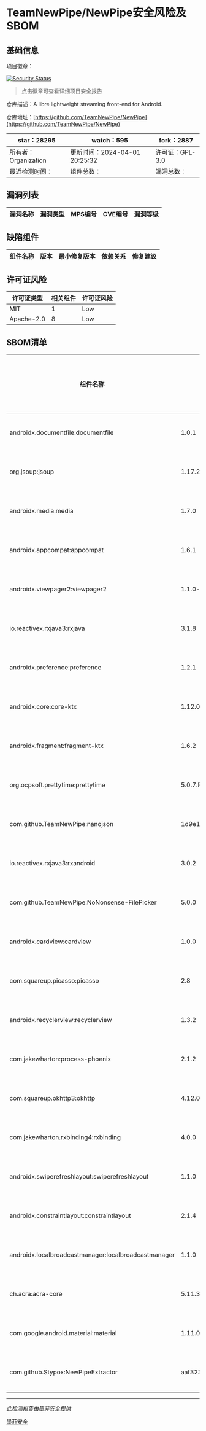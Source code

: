 # TeamNewPipe/NewPipe安全风险及SBOM

## 基础信息

项目徽章：

[![Security Status](https://www.murphysec.com/platform3/v31/badge/1774965449339891712.svg)](https://www.murphysec.com/console/report/1691510343439634432/1774965449339891712)

> 点击徽章可查看详细项目安全报告

仓库描述：A libre lightweight streaming front-end for Android.

仓库地址：[https://github.com/TeamNewPipe/NewPipe](https://github.com/TeamNewPipe/NewPipe)

| star：28295 | watch：595 | fork：2887 |
| ----------- | -------------- | ------------ |
| 所有者：Organization | 更新时间：2024-04-01 20:25:32 | 许可证：GPL-3.0 |
| 最近检测时间： | 组件总数： | 漏洞总数： |




## 漏洞列表

| 漏洞名称 | 漏洞类型 | MPS编号 | CVE编号 | 漏洞等级 |
| ------- | ------ | ------- | ------ | ----- |





## 缺陷组件

| 组件名称 | 版本 | 最小修复版本 | 依赖关系 | 修复建议 |
| -------- | ---- | ------------ | -------- | -------- |





## 许可证风险

| 许可证类型 | 相关组件 | 许可证风险 |
| ---------- | -------- | ---------- |
|MIT|1|Low|
|Apache-2.0|8|Low|




## SBOM清单

| 组件名称 | 组件版本 | 是否直接依赖 | 仓库 |
| -------- | -------- | ------------ | ---- |
|androidx.documentfile:documentfile|1.0.1|直接依赖|maven|
|org.jsoup:jsoup|1.17.2|直接依赖|maven|
|androidx.media:media|1.7.0|直接依赖|maven|
|androidx.appcompat:appcompat|1.6.1|直接依赖|maven|
|androidx.viewpager2:viewpager2|1.1.0-beta02|直接依赖|maven|
|io.reactivex.rxjava3:rxjava|3.1.8|直接依赖|maven|
|androidx.preference:preference|1.2.1|直接依赖|maven|
|androidx.core:core-ktx|1.12.0|直接依赖|maven|
|androidx.fragment:fragment-ktx|1.6.2|直接依赖|maven|
|org.ocpsoft.prettytime:prettytime|5.0.7.Final|直接依赖|maven|
|com.github.TeamNewPipe:nanojson|1d9e1aea9049fc9f85e68b43ba39fe7be1c1f751|直接依赖|maven|
|io.reactivex.rxjava3:rxandroid|3.0.2|直接依赖|maven|
|com.github.TeamNewPipe:NoNonsense-FilePicker|5.0.0|直接依赖|maven|
|androidx.cardview:cardview|1.0.0|直接依赖|maven|
|com.squareup.picasso:picasso|2.8|直接依赖|maven|
|androidx.recyclerview:recyclerview|1.3.2|直接依赖|maven|
|com.jakewharton:process-phoenix|2.1.2|直接依赖|maven|
|com.squareup.okhttp3:okhttp|4.12.0|直接依赖|maven|
|com.jakewharton.rxbinding4:rxbinding|4.0.0|直接依赖|maven|
|androidx.swiperefreshlayout:swiperefreshlayout|1.1.0|直接依赖|maven|
|androidx.constraintlayout:constraintlayout|2.1.4|直接依赖|maven|
|androidx.localbroadcastmanager:localbroadcastmanager|1.1.0|直接依赖|maven|
|ch.acra:acra-core|5.11.3|直接依赖|maven|
|com.google.android.material:material|1.11.0|直接依赖|maven|
|com.github.Stypox:NewPipeExtractor|aaf3231fc75d7b4177549fec4aa7e672bfe84015|直接依赖|maven|


------

*此检测报告由墨菲安全提供*

[墨菲安全](www.murphysec.com)